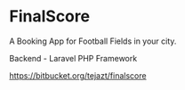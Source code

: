 # FinalScore
A Booking App for Football Fields in your city.

Backend - Laravel PHP Framework

https://bitbucket.org/tejazt/finalscore
